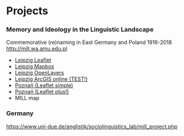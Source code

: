 # Projects

<H3> Memory and Ideology in the Linguistic Landscape </H3>
Commemorative (re)naming in East Germany and Poland 1916-2018
<a href="http://mill.wa.amu.edu.pl">http://mill.wa.amu.edu.pl</a>
<ul>
  <li><a href="https://geolinx.github.io/Leipzig_Leaflet">Leipzig Leaflet</a></li>
  <li><a href="https://geolinx.github.io/Leipzig_Mapbox">Leipzig Mapbox</a></li>
  <li><a href="https://geolinx.github.io/Leipzig_OpenLayers">Leipzig OpenLayers</a></li>
  <li><a href="https://arcg.is/0j8aXC">Leipzig ArcGIS online (TEST!)</a></li>
  <li><a href="https://geolinx.github.io/Poznan_no_zeros_Leaflet">Poznań (Leaflet simple)</a></li>
  <li><a href="https://geolinx.github.io/Poznan_no_zeros_Leaflet+">Poznań (Leaflet plus!)</a></li>
  <li> MILL map </li>
</ul>

<H3> Germany </H3>
<a href="https://www.uni-due.de/anglistik/sociolinguistics_lab/mill_project.php">https://www.uni-due.de/anglistik/sociolinguistics_lab/mill_project.php</a>
